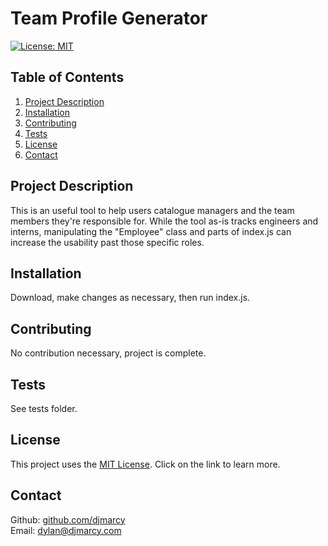 # Team Profile Generator
[![License: MIT](https://img.shields.io/badge/License-MIT-yellow.svg)](https://opensource.org/licenses/MIT)

## Table of Contents
1. [Project Description](#project-description)
2. [Installation](#installation)
3. [Contributing](#contributing)
4. [Tests](#tests)
5. [License](#license)
6. [Contact](#contact)

## Project Description
This is an useful tool to help users catalogue managers and the team members they're responsible for. While the tool as-is tracks engineers and interns, manipulating the "Employee" class and parts of index.js can increase the usability past those specific roles.

## Installation
Download, make changes as necessary, then run index.js.

## Contributing
No contribution necessary, project is complete.

## Tests
See tests folder.

## License
This project uses the [MIT License](https://opensource.org/licenses/MIT). Click on the link to learn more.

## Contact
Github: [github.com/djmarcy](https://github.com/djmarcy)  
Email: [dylan@djmarcy.com](mailto:dylan@djmarcy.com)